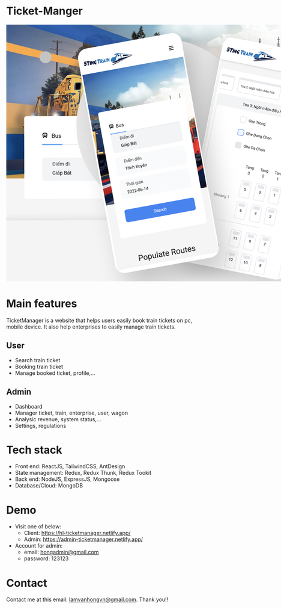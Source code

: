 # Ticket-Manger

<p align="center">
  <img src="assets/thumbnail1.png" alt="thumbnail" 
  style="max-width: 1200px;"/>
</p>

# Main features

TicketManager is a website that helps users easily book train tickets on pc, mobile device. It also help enterprises to easily manage train tickets.

## User

- Search train ticket
- Booking train ticket
- Manage booked ticket, profile,...

## Admin

- Dashboard
- Manager ticket, train, enterprise, user, wagon
- Analysic revenue, system status,...
- Settings, regulations

# Tech stack

- Front end: ReactJS, TailwindCSS, AntDesign
- State management: Redux, Redux Thunk, Redux Tookit
- Back end: NodeJS, ExpressJS, Mongoose
- Database/Cloud: MongoDB

# Demo

- Visit one of below:
  - Client: https://hl-ticketmanager.netlify.app/
  - Admin: https://admin-ticketmanager.netlify.app/
- Account for admin:
  - email: hongadmin@gmail.com
  - password: 123123

# Contact

Contact me at this email: lamvanhongvn@gmail.com. Thank you!!
